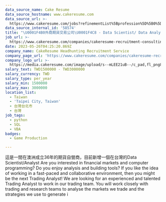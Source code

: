 ```yaml
---
data_source_name: Cake Resume
data_source_hostname: www.cakeresume.com
data_source_url: >-
  https://www.cakeresume.com/jobs?refinementList%5Bprofession%5D%5B0%5D=game-production&range%5Bsalary_range%5D%5Bmin%5D=100000
data_source_internal_id: '58574'
title: "\U0001F4B0外商期貨交易公司\U0001F4C8 - Data Scientist/ Data Analyst 資料科學家/分析師(須熟Python) - TL"
job_url: >-
  https://www.cakeresume.com/companies/cakeresume-recruitment-consulting/jobs/c48134
date: 2023-05-26T04:25:20.869Z
company_name: CakeResume Headhunting Recruitment Service
company_page_url: 'https://www.cakeresume.com/companies/cakeresume-recruitment-consulting'
company_logo_url: >-
  https://media.cakeresume.com/image/upload/s--mLEE21uB--/c_pad,fl_png8,h_200,w_200/v1620881212/vdbipassrdfr8omwzeq6.png
salary_text: TWD1500000 - TWD3000000
salary_currency: TWD
salary_type: per_year
salary_min: 1500000
salary_max: 3000000
location_list:
  - Taiwan
  - 'Taipei City, Taiwan'
  - 台灣台北市
  - 台灣
job_tags:
  - python
  - SQL
  - VBA
badges:
  - Game Production

---
```


這是一間在澳洲成立36年的期貨自營商，目前新增一個在台灣的Data Scientist/Analyst Are you interested in financial markets and computer programming? Do you enjoy analysis and building tools? If you like the idea of working in a fast-paced and collaborative environment, then you might be the next Trading Analyst! We are looking for an experienced and talented Trading Analyst to work in our trading team. You will work closely with trading and research teams to analyse the markets we trade and the strategies we use to generate i